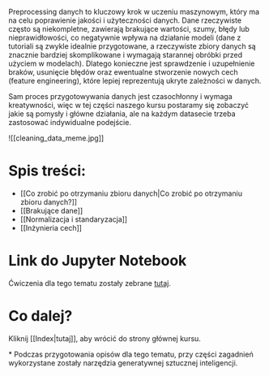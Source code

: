 Preprocessing danych to kluczowy krok w uczeniu maszynowym, który ma na celu poprawienie jakości i użyteczności danych. Dane rzeczywiste często są niekompletne, zawierają brakujące wartości, szumy, błędy lub nieprawidłowości, co negatywnie wpływa na działanie modeli (dane z tutoriali są zwykle idealnie przygotowane, a rzeczywiste zbiory danych są znacznie bardziej skomplikowane i wymagają starannej obróbki przed użyciem w modelach). Dlatego konieczne jest sprawdzenie i uzupełnienie braków, usunięcie błędów oraz ewentualne stworzenie nowych cech (feature engineering), które lepiej reprezentują ukryte zależności w danych. 

Sam proces przygotowywania danych jest czasochłonny i wymaga kreatywności, więc w tej części naszego kursu postaramy się zobaczyć jakie są pomysły i główne działania, ale na każdym datasecie trzeba zastosować indywidualne podejście. 

![[cleaning_data_meme.jpg]]
# Spis treści:
- [[Co zrobić po otrzymaniu zbioru danych|Co zrobić po otrzymaniu zbioru danych?]]
- [[Brakujące dane]]
- [[Normalizacja i standaryzacja]]
- [[Inżynieria cech]]

# Link do Jupyter Notebook

Ćwiczenia dla tego tematu zostały zebrane [tutaj](https://github.com/KoloNaukowe-RAI/Kurs-Machine-Learning/blob/main/Tasks/Tasks05_Przygotowanie_danych_i_in%C5%BCynieria_cech.ipynb).
# Co dalej?

Kliknij [[Index|tutaj]], aby wrócić do strony głównej kursu.

\* Podczas przygotowania opisów dla tego tematu, przy części zagadnień wykorzystane zostały narzędzia generatywnej sztucznej inteligencji.